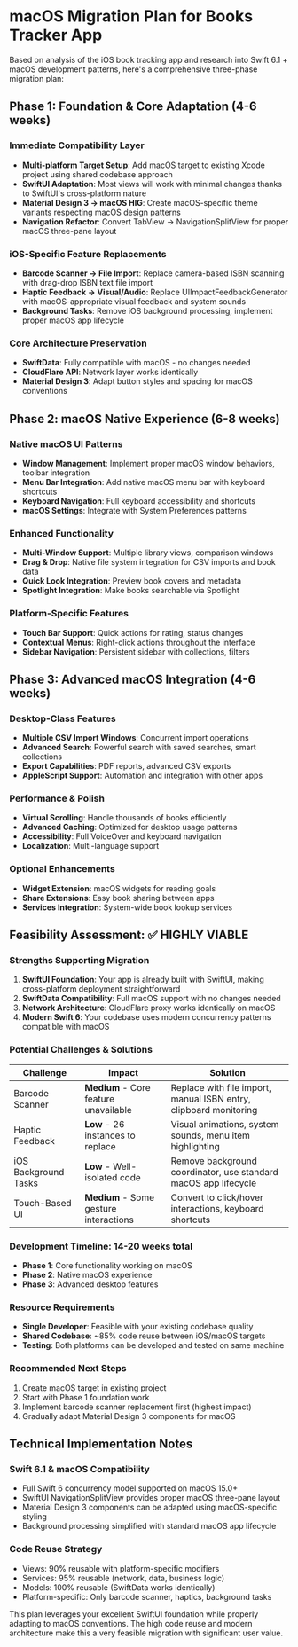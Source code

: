 # macOS Migration Plan for Books Tracker App

Based on analysis of the iOS book tracking app and research into Swift 6.1 + macOS development patterns, here's a comprehensive three-phase migration plan:

## **Phase 1: Foundation & Core Adaptation (4-6 weeks)**

### **Immediate Compatibility Layer**
- **Multi-platform Target Setup**: Add macOS target to existing Xcode project using shared codebase approach
- **SwiftUI Adaptation**: Most views will work with minimal changes thanks to SwiftUI's cross-platform nature
- **Material Design 3 → macOS HIG**: Create macOS-specific theme variants respecting macOS design patterns
- **Navigation Refactor**: Convert TabView → NavigationSplitView for proper macOS three-pane layout

### **iOS-Specific Feature Replacements**
- **Barcode Scanner → File Import**: Replace camera-based ISBN scanning with drag-drop ISBN text file import
- **Haptic Feedback → Visual/Audio**: Replace UIImpactFeedbackGenerator with macOS-appropriate visual feedback and system sounds
- **Background Tasks**: Remove iOS background processing, implement proper macOS app lifecycle

### **Core Architecture Preservation**
- **SwiftData**: Fully compatible with macOS - no changes needed
- **CloudFlare API**: Network layer works identically
- **Material Design 3**: Adapt button styles and spacing for macOS conventions

## **Phase 2: macOS Native Experience (6-8 weeks)**

### **Native macOS UI Patterns**
- **Window Management**: Implement proper macOS window behaviors, toolbar integration
- **Menu Bar Integration**: Add native macOS menu bar with keyboard shortcuts
- **Keyboard Navigation**: Full keyboard accessibility and shortcuts
- **macOS Settings**: Integrate with System Preferences patterns

### **Enhanced Functionality**
- **Multi-Window Support**: Multiple library views, comparison windows
- **Drag & Drop**: Native file system integration for CSV imports and book data
- **Quick Look Integration**: Preview book covers and metadata
- **Spotlight Integration**: Make books searchable via Spotlight

### **Platform-Specific Features**
- **Touch Bar Support**: Quick actions for rating, status changes
- **Contextual Menus**: Right-click actions throughout the interface
- **Sidebar Navigation**: Persistent sidebar with collections, filters

## **Phase 3: Advanced macOS Integration (4-6 weeks)**

### **Desktop-Class Features**
- **Multiple CSV Import Windows**: Concurrent import operations
- **Advanced Search**: Powerful search with saved searches, smart collections
- **Export Capabilities**: PDF reports, advanced CSV exports
- **AppleScript Support**: Automation and integration with other apps

### **Performance & Polish**
- **Virtual Scrolling**: Handle thousands of books efficiently
- **Advanced Caching**: Optimized for desktop usage patterns
- **Accessibility**: Full VoiceOver and keyboard navigation
- **Localization**: Multi-language support

### **Optional Enhancements**
- **Widget Extension**: macOS widgets for reading goals
- **Share Extensions**: Easy book sharing between apps
- **Services Integration**: System-wide book lookup services

## **Feasibility Assessment: ✅ HIGHLY VIABLE**

### **Strengths Supporting Migration**
1. **SwiftUI Foundation**: Your app is already built with SwiftUI, making cross-platform deployment straightforward
2. **SwiftData Compatibility**: Full macOS support with no changes needed
3. **Network Architecture**: CloudFlare proxy works identically on macOS
4. **Modern Swift 6**: Your codebase uses modern concurrency patterns compatible with macOS

### **Potential Challenges & Solutions**
| Challenge | Impact | Solution |
|-----------|---------|-----------|
| Barcode Scanner | **Medium** - Core feature unavailable | Replace with file import, manual ISBN entry, clipboard monitoring |
| Haptic Feedback | **Low** - 26 instances to replace | Visual animations, system sounds, menu item highlighting |
| iOS Background Tasks | **Low** - Well-isolated code | Remove background coordinator, use standard macOS app lifecycle |
| Touch-Based UI | **Medium** - Some gesture interactions | Convert to click/hover interactions, keyboard shortcuts |

### **Development Timeline: 14-20 weeks total**
- **Phase 1**: Core functionality working on macOS
- **Phase 2**: Native macOS experience
- **Phase 3**: Advanced desktop features

### **Resource Requirements**
- **Single Developer**: Feasible with your existing codebase quality
- **Shared Codebase**: ~85% code reuse between iOS/macOS targets
- **Testing**: Both platforms can be developed and tested on same machine

### **Recommended Next Steps**
1. Create macOS target in existing project
2. Start with Phase 1 foundation work
3. Implement barcode scanner replacement first (highest impact)
4. Gradually adapt Material Design 3 components for macOS

## **Technical Implementation Notes**

### **Swift 6.1 & macOS Compatibility**
- Full Swift 6 concurrency model supported on macOS 15.0+
- SwiftUI NavigationSplitView provides proper macOS three-pane layout
- Material Design 3 components can be adapted using macOS-specific styling
- Background processing simplified with standard macOS app lifecycle

### **Code Reuse Strategy**
- Views: 90% reusable with platform-specific modifiers
- Services: 95% reusable (network, data, business logic)
- Models: 100% reusable (SwiftData works identically)
- Platform-specific: Only barcode scanner, haptics, background tasks

This plan leverages your excellent SwiftUI foundation while properly adapting to macOS conventions. The high code reuse and modern architecture make this a very feasible migration with significant user value.